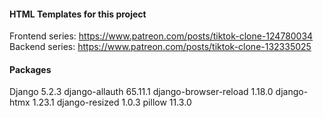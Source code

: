 #### HTML Templates for this project
Frontend series: https://www.patreon.com/posts/tiktok-clone-124780034<br>
Backend series: https://www.patreon.com/posts/tiktok-clone-132335025


#### Packages
Django                5.2.3
django-allauth        65.11.1
django-browser-reload 1.18.0
django-htmx           1.23.1
django-resized        1.0.3
pillow                11.3.0
